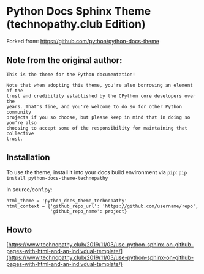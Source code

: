 # Python Docs Sphinx Theme (technopathy.club Edition)
Forked from: https://github.com/python/python-docs-theme

## Note from the original author:
```
This is the theme for the Python documentation!

Note that when adopting this theme, you're also borrowing an element of the
trust and credibility established by the CPython core developers over the
years. That's fine, and you're welcome to do so for other Python community
projects if you so choose, but please keep in mind that in doing so you're also
choosing to accept some of the responsibility for maintaining that collective
trust.
```

## Installation
To use the theme, install it into your docs build environment via ``pip``:
`pip install python-docs-theme-technopathy`

In source/conf.py:

```
html_theme = 'python_docs_theme_technopathy'
html_context = {'github_repo_url': 'https://github.com/username/repo',
                'github_repo_name': project}
```

## Howto
[https://www.technopathy.club/2019/11/03/use-python-sphinx-on-github-pages-with-html-and-an-indivdual-template/](https://www.technopathy.club/2019/11/03/use-python-sphinx-on-github-pages-with-html-and-an-indivdual-template/)
